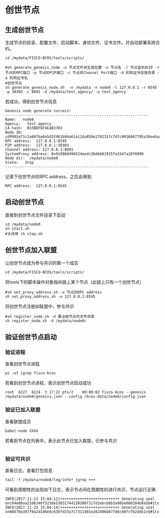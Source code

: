 # 创世节点

## 生成创世节点

生成节点的目录、配置文件、启动脚本、身份文件、证书文件。并自动部署系统合约。

``` shell
cd /mydata/FISCO-BCOS/tools/scripts/

#sh generate_genesis_node -o 节点文件夹生成位置 -n 节点名 -l 节点监听的IP -r 节点的RPC端口 -p 节点的P2P端口 -c 节点的Channel Port端口 -d 机构证书存放目录 -a 机构证书名
#创世节点
sh generate_genesis_node.sh  -o /mydata -n node0 -l 127.0.0.1 -r 8545 -p 30303 -c 8891 -d /mydata/test_agency/ -a test_agency
```

若成功，得到创世节点信息

``` log
Genesis node generate success!
-----------------------------------------------------------------
Name:   node0
Agency:   test_agency
CA hash:  B33BDF6F9E4B3703
Node ID:  cd9992e71c1a68fba0a5d3fd61b94a61a12da859e279231fc747c0016867795a38eebaacb608032b59d9516b093186aed34ccd5015444b679df50c2b3b99e643
RPC address:  127.0.0.1:8545
P2P address:  127.0.0.1:30303
Channel address: 127.0.0.1:8891
SystemProxy address: 0x919868496524eedc26dbb81915fa1547a20f8998
Node dir:  /mydata/node0
State:   Stop
-----------------------------------------------------------------
```

记录下创世节点的RPC address，之后会用到

``` log
RPC address:  127.0.0.1:8545
```



## 启动创世节点

直接到创世节点文件目录下启动

``` shell
cd /mydata/node0
sh start.sh
#关闭用 sh stop.sh
```



## 创世节点加入联盟

让创世节点成为参与共识的第一个成员

``` shell
cd /mydata/FISCO-BCOS/tools/scripts/
```

将tools下的脚本操作对象指向链上某个节点（此链上只有一个创世节点）

``` shell
#sh set_proxy_address.sh -o 节点的RPC address
sh set_proxy_address.sh -o 127.0.0.1:8545 
```

将创世节点注册如联盟中，参与共识

``` shell
#sh register_node.sh -d 要注册节点的文件目录
sh register_node.sh -d /mydata/node0/
```



## 验证创世节点启动

### 验证进程

查看创世节点进程

``` shell
ps -ef |grep fisco-bcos
```

若看到创世节点进程，表示创世节点启动成功

``` log
root  6227  6224  3 17:22 pts/2    00:00:02 fisco-bcos --genesis /mydata/node0/genesis.json --config /bcos-data/node0/config.json
```

### 验证已加入联盟

查看联盟成员

``` shell
babel-node XXXX
```

若看到节点在列表中，表示此节点已加入联盟，已参与共识

``` log

```



### 验证可共识

查看日志，查看打包信息

``` shell
tail -f /mydata/node0/log/info* |grep +++
```

可看到周期性的出现如下日志，表示节点间在周期性的进行共识，节点运行正确

``` log
INFO|2017-11-23 15:04:12|+++++++++++++++++++++++++++ Generating seal onc04e60aa22d6348f323de53031744120206f317d3abcb8b3a90be060284b8a5b#1tx:0time:1511420652136
INFO|2017-11-23 15:04:14|+++++++++++++++++++++++++++ Generating seal on08679a397f9a2d100e0c63bfd33a7c7311401e282406b87fd6c607cfb2dde2c6#1tx:0time:1511420654148
```
